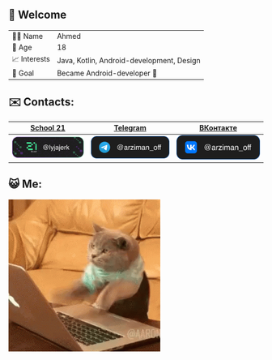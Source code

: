 ## 👋 Welcome

| | |
|--------|--------|
| 👨‍💻 Name | Ahmed |
| 📌 Age  | 18 |
| 📈 Interests | Java, Kotlin, Android-development, Design |
| 🚀 Goal  | Became Android-developer 📲 |

## ✉️ Contacts:
  
| [School 21](#) | [Telegram](https://t.me/arziman_off) | [ВКонтакте](https://vk.com/arziman_off) |
|--------|--------|--------|
| ![School 21](https://github.com/ArzimanOff/ArzimanOff/blob/main/s21_me.svg) | ![Telegram](https://github.com/ArzimanOff/ArzimanOff/blob/main/tg_me.svg) | ![ВКонтакте](https://github.com/ArzimanOff/ArzimanOff/blob/main/vk_me.svg) |

## 😺 Me:
![image](https://github.com/ArzimanOff/ArzimanOff/blob/main/cat-computer.gif)

